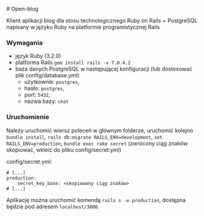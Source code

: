 ﻿﻿# Open-blog

Klient aplikacji blog dla stosu technologicznego Ruby on Rails + PostgreSQL napisany w języku Ruby na platformie programistycznej Rails

### Wymagania
  - język Ruby (3.2.0)
  - platforma Rails ```gem install rails -v 7.0.4.2```
  - baza danych PostgreSQL w następującej konfiguracji (lub dostosować plik config/database.yml)
    * użytkownik: ```postgres```, 
    * hasło: ```postgres```, 
    * port: ```5432```,
    * nazwa bazy: ```chat```
  
### Uruchomienie
 Należy uruchomić wiersz poleceń w głównym folderze, uruchomić kolejno ```bundle install```, ```rails db:migrate RAILS_ENV=development```, ```set RAILS_ENV=production```, ```bundle exec rake secret``` (zwrócony ciąg znaków skopiować, wkleić do pliku config/secret:yml)

config/secret.yml:
``` 
# [...]
production:
	secret_key_base: <skopiowany ciąg znaków>
# [...] 
```

Aplikację można uruchomić komendą ```rails s -e production```, dostępna będzie pod adresem ```localhost/3000```.
